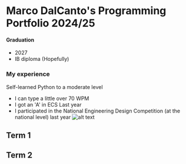 # Marco DalCanto's Programming Portfolio 2024/25
#### Graduation
* 2027
* IB diploma (Hopefully)

### My experience
 Self-learned Python to a moderate level
* I can type a little over 70 WPM
* I got an 'A' in ECS Last year
* I participated in the National Engineering Design Competition (at the national level) last year
![alt text](https://nedc.mesausa.org/)

## Term 1

## Term 2
